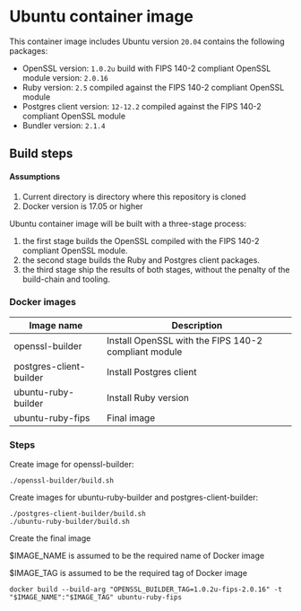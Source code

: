 # Ubuntu container image
This container image includes Ubuntu version `20.04` contains the following packages:

* OpenSSL version: `1.0.2u` build with  FIPS 140-2 compliant OpenSSL module version: `2.0.16`
* Ruby version: `2.5` compiled against the FIPS 140-2 compliant OpenSSL module
* Postgres client version: `12-12.2` compiled against the FIPS 140-2 compliant OpenSSL module
* Bundler version: `2.1.4`
 

## Build steps
#### Assumptions

1. Current directory is directory where this repository is cloned
1. Docker version is 17.05 or higher


Ubuntu container image will be built with a three-stage process: 

1. the first stage builds the OpenSSL compiled with the FIPS 140-2 compliant OpenSSL module.
1. the second stage builds the Ruby and Postgres client packages.
1. the third stage ship the results of both stages, without the penalty of the build-chain and tooling.

### Docker images    
| Image name  | Description |
|---|---|
| openssl-builder | Install OpenSSL with the FIPS 140-2 compliant module|
| postgres-client-builder | Install Postgres client |
| ubuntu-ruby-builder | Install Ruby version |
| ubuntu-ruby-fips | Final image |


### Steps

Create image for openssl-builder: 
```
./openssl-builder/build.sh
```
Create images for ubuntu-ruby-builder and postgres-client-builder:
```
./postgres-client-builder/build.sh
./ubuntu-ruby-builder/build.sh
```
Create the final image

$IMAGE_NAME is assumed to be the required name of Docker image

$IMAGE_TAG is assumed to be the required tag of Docker image
```
docker build --build-arg "OPENSSL_BUILDER_TAG=1.0.2u-fips-2.0.16" -t "$IMAGE_NAME":"$IMAGE_TAG" ubuntu-ruby-fips
```
